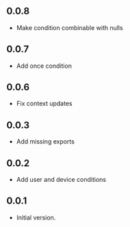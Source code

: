 ## 0.0.8

- Make condition combinable with nulls

## 0.0.7

- Add once condition

## 0.0.6

- Fix context updates

## 0.0.3

- Add missing exports

## 0.0.2

- Add user and device conditions

## 0.0.1

- Initial version.

